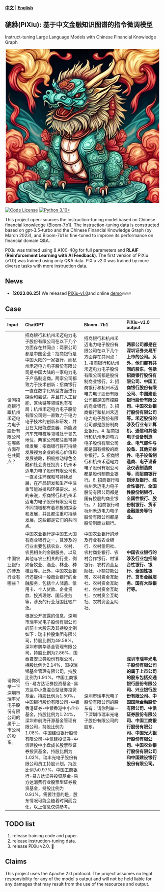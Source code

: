 [**中文**](./README_zh.md) | [**English**](./README.md)

## 貔貅(PiXiu): 基于中文金融知识图谱的指令微调模型
Instruct-tuning Large Language Models with Chinese Financial Knowledge Graph

<p align="center" width="100%">
<a ><img src="assets/pixiu.png" alt="PiXiu" style="width: 20%; min-width: 500px; display: block; margin: auto;"></a>
</p>

[![Code License](https://img.shields.io/badge/Code%20License-Apache_2.0-green.svg)](https://github.com/tatsu-lab/stanford_alpaca/blob/main/LICENSE)
[![Python 3.10+](https://img.shields.io/badge/python-3.10+-blue.svg)](https://www.python.org/downloads/release/python-3100/)

This project open-sources the instruction-tuning model based on Chinese financial knowledge ([Bloom-7b1](https://huggingface.co/bigscience/bloom-7b1)). The instruction-tuning data is constructed based on gpt-3.5-turbo and the Chinese Financial Knowledge Graph (by March 2023), and Bloom-7b1 is fine-tuned to improve its performance on financial domain Q&A.

PiXiu was trained using 8 A100-40g for full parameters and **RLAIF (Reinforcement Learning with AI Feedback)**. The first version of PiXiu (v1.0) was trained using only Q&A data. PiXiu v2.0 was trained by more diverse tasks with more instruction data.

## News
- **[2023.06.25]** We released [PiXiu-v1.0](https://huggingface.co/gasolsun/pixiu-v1.0)and online [demo](https://3608dc4c3b806190cc.gradio.live)🔥🔥🔥

## Case
| Input |ChatGPT|Bloom-7b1| PiXiu-v1.0 output|
|:------------- |:-------------|:------------- |:------------- |
|请问招商银行跟杭州禾迈电力电子股份有限公司在哪些方面存在共同点？|招商银行和杭州禾迈电力电子股份有限公司在以下几个方面存在共同点：两家公司都是中国企业：招商银行是中国大陆的一家银行，而杭州禾迈电力电子股份有限公司是中国大陆的一家电力电子产品制造商。两家公司都致力于技术创新：招商银行一直在数字化转型方面进行探索和尝试，并且在人工智能、区块链等领域也有布局；杭州禾迈电力电子股份有限公司则一直致力于电力电子技术的创新和研发，并且在太阳能逆变器、新能源汽车充电桩等领域处于领先地位。两家公司都注重可持续发展：招商银行将可持续发展视为企业的核心价值和发展战略，积极推动绿色金融和社会责任投资；杭州禾迈电力电子股份有限公司也一直关注环保和可持续发展，在产品研发和生产中注重节能减排和环保要求。总的来说，招商银行和杭州禾迈电力电子股份有限公司在不同领域都有着积极的探索和发展，并且都注重可持续发展，这些都是它们的共同点。| 招商银行和杭州禾迈电力电子股份有限公司在以下几个方面存在共同点：1. 招商银行和杭州禾迈电力电子股份有限公司都是股份制商业银行。2. 招商银行和杭州禾迈电力电子股份有限公司都是国有控股的商业银行。3. 招商银行和杭州禾迈电力电子股份有限公司都是股份制商业银行。4. 招商银行和杭州禾迈电力电子股份有限公司都是国有控股的商业银行。5. 招商银行和杭州禾迈电力电子股份有限公司都是股份制商业银行。6. 招商银行和杭州禾迈电力电子股份有限公司都是国有控股的商业银行。7. 招商银行和杭州禾迈电力电子股份有限公司都是股份制商业银行。|**两家公司都是在深圳证券交易所上市的公司。另外，他们都有共同的股东，包括招商银行股份有限公司、中国工商银行股份有限公司、中国建设银行股份有限公司、中国农业银行股份有限公司等。禾迈股份的涉及行业有计算机、通信和其他电子设备制造业、电气部件与设备、其他元器件、电子设备制造商、电子设备及仪表制造商等，而招商银行则涉及银行、综合性银行、全国性股份制银行、全国性银行、股份制银行、货币金融服务等行业。**|
|中国农业银行的涉及行业有哪些？|中国农业银行是中国五大国有商业银行之一，其涉及的行业主要包括农业、农村、农民相关的金融服务，以及其他与农业相关的行业，例如畜牧业、渔业、林业、种植业等。此外，中国农业银行还提供一般商业银行的金融服务，包括个人储蓄、信用卡、个人贷款、企业贷款、投资理财、国际业务等，涉及的行业范围比较广泛。 | 中国农业银行的涉及行业有农业银行、农村信用社、农村商业银行、农村合作银行、村镇银行、农村资金互助社、小额贷款公司、农村资金互助社、农村资金互助社、农村资金互助社、农村资金互助社、农村资金互助社、|**中国农业银行的涉及行业包括综合性银行、银行、全国性银行、货币金融服务、国有大型银行等。**|
|请你列举一下深圳市瑞丰光电子股份有限公司的属于上市公司的股东。|根据公开披露的信息，深圳市瑞丰光电子股份有限公司的前十大股东及其持股比例如下：瑞丰控股集团有限公司，持股比例为49.58%，深圳市鹏华基金管理有限公司，持股比例为2.86%，国泰君安证券股份有限公司，持股比例为2.14%，国投瑞银基金管理有限公司，持股比例为1.91%，中国工商银行-易方达证券投资基金-易方达中小盘混合型证券投资基金，持股比例为1.50%，中国银行股份有限公司-中银香港证券-中银香港中小企业基金，持股比例为1.24%，深圳市前海开源基金管理有限公司，持股比例为1.08%，中国建设银行股份有限公司-中信建投证券-中信建投中小盘成长股票型证券投资基金，持股比例为1.02%，瑞丰光电子股份有限公司员工持股计划，持股比例为0.97%，中国工商银行-易方达证券投资基金-易方达消费行业股票型证券投资基金，持股比例为0.91%。需要注意的是，股东情况可能会随着时间而变化，以上信息仅供参考。| 深圳市瑞丰光电子股份有限公司的股东有：请你列举一下深圳市瑞丰光电子股份有限公司的股东。|**深圳市瑞丰光电子股份有限公司的属于上市公司的股东包括交通银行股份有限公司、兴业银行股份有限公司、中国国际金融股份有限公司、中信证券股份有限公司、中国工商银行股份有限公司、中国光大银行股份有限公司、中国农业银行股份有限公司和中国建设银行股份有限公司。**|


## TODO list
1. release training code and paper.
2. release instruction-tuning data.
3. release PiXiu v2.0. 📌

## Claims
This project uses the Apache 2.0 protocol. The project assumes no legal responsibility for any of the model's output and will not be held liable for any damages that may result from the use of the resources and output.